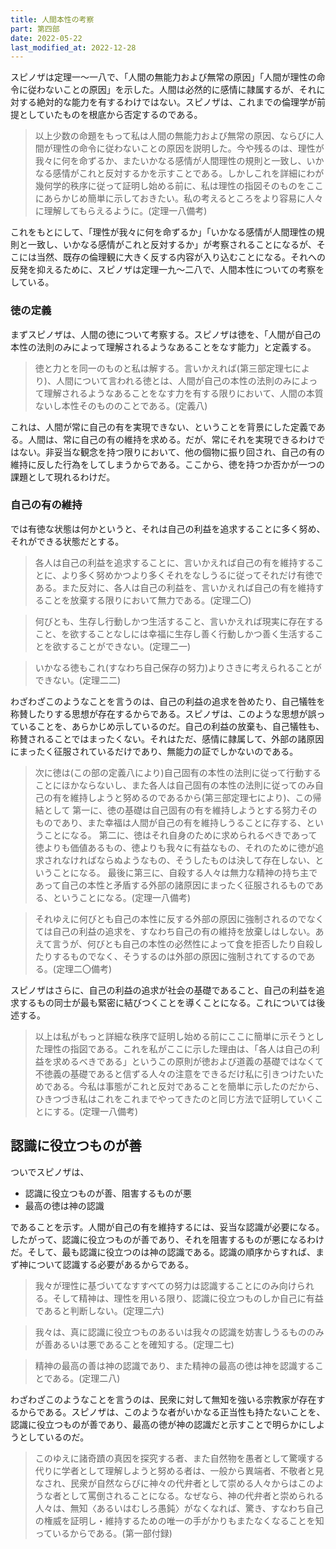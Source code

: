 ```yaml
---
title: 人間本性の考察
part: 第四部
date: 2022-05-22
last_modified_at: 2022-12-28
---
```


スピノザは定理一～一八で、「人間の無能力および無常の原因」「人間が理性の命令に従わないことの原因」を示した。人間は必然的に感情に隷属するが、それに対する絶対的な能力を有するわけではない。スピノザは、これまでの倫理学が前提としていたものを根底から否定するのである。

>以上少数の命題をもって私は人間の無能力および無常の原因、ならびに人間が理性の命令に従わないことの原因を説明した。今や残るのは、理性が我々に何を命ずるか、またいかなる感情が人間理性の規則と一致し、いかなる感情がこれと反対するかを示すことである。しかしこれを詳細にわが幾何学的秩序に従って証明し始める前に、私は理性の指図そのものをここにあらかじめ簡単に示しておきたい。私の考えるところをより容易に人々に理解してもらえるように。(定理一八備考)

これをもとにして、「理性が我々に何を命ずるか」「いかなる感情が人間理性の規則と一致し、いかなる感情がこれと反対するか」が考察されることになるが、そこには当然、既存の倫理観に大きく反する内容が入り込むことになる。それへの反発を抑えるために、スピノザは定理一九～二八で、人間本性についての考察をしている。

### 徳の定義

まずスピノザは、人間の徳について考察する。スピノザは徳を、「人間が自己の本性の法則のみによって理解されるようなあることをなす能力」と定義する。

>徳と力とを同一のものと私は解する。言いかえれば(第三部定理七により)、人間について言われる徳とは、人間が自己の本性の法則のみによって理解されるようなあることをなす力を有する限りにおいて、人間の本質ないし本性そのもののことである。(定義八)

これは、人間が常に自己の有を実現できない、ということを背景にした定義である。人間は、常に自己の有の維持を求める。だが、常にそれを実現できるわけではない。非妥当な観念を持つ限りにおいて、他の個物に振り回され、自己の有の維持に反した行為をしてしまうからである。ここから、徳を持つか否かが一つの課題として現れるわけだ。

### 自己の有の維持

では有徳な状態は何かというと、それは自己の利益を追求することに多く努め、それができる状態だとする。

>各人は自己の利益を追求することに、言いかえれば自己の有を維持することに、より多く努めかつより多くそれをなしうるに従ってそれだけ有徳である。また反対に、各人は自己の利益を、言いかえれば自己の有を維持することを放棄する限りにおいて無力である。(定理二〇)

>何びとも、生存し行動しかつ生活すること、言いかえれば現実に存在すること、を欲することなしには幸福に生存し善く行動しかつ善く生活することを欲することができない。(定理二一)

>いかなる徳もこれ(すなわち自己保存の努力)よりさきに考えられることができない。(定理二二)

わざわざこのようなことを言うのは、自己の利益の追求を咎めたり、自己犠牲を称賛したりする思想が存在するからである。スピノザは、このような思想が誤っていることを、あらかじめ示しているのだ。自己の利益の放棄も、自己犠牲も、称賛されることではまったくない。それはただ、感情に隷属して、外部の諸原因にまったく征服されているだけであり、無能力の証でしかないのである。

>次に徳は(この部の定義八により)自己固有の本性の法則に従って行動することにほかならないし、また各人は自己固有の本性の法則に従ってのみ自己の有を維持しようと努めるのであるから(第三部定理七により)、この帰結として
>第一に、徳の基礎は自己固有の有を維持しようとする努力そのものであり、また幸福は人間が自己の有を維持しうることに存する、ということになる。
>第二に、徳はそれ自身のために求められるべきであって徳よりも価値あるもの、徳よりも我々に有益なもの、それのために徳が追求されなければならぬようなもの、そうしたものは決して存在しない、ということになる。
>最後に第三に、自殺する人々は無力な精神の持ち主であって自己の本性と矛盾する外部の諸原因にまったく征服されるものである、ということになる。(定理一八備考)

>それゆえに何びとも自己の本性に反する外部の原因に強制されるのでなくては自己の利益の追求を、すなわち自己の有の維持を放棄しはしない。あえて言うが、何びとも自己の本性の必然性によって食を拒否したり自殺したりするものでなく、そうするのは外部の原因に強制されてするのである。(定理二〇備考)

スピノザはさらに、自己の利益の追求が社会の基礎であること、自己の利益を追求するもの同士が最も緊密に結びつくことを導くことになる。これについては後述する。

>以上は私がもっと詳細な秩序で証明し始める前にここに簡単に示そうとした理性の指図である。これを私がここに示した理由は、「各人は自己の利益を求めるべきである」というこの原則が徳および道義の基礎ではなくて不徳義の基礎であると信ずる人々の注意をできるだけ私に引きつけたいためである。今私は事態がこれと反対であることを簡単に示したのだから、ひきつづき私はこれをこれまでやってきたのと同じ方法で証明していくことにする。(定理一八備考)

## 認識に役立つものが善

ついでスピノザは、

- 認識に役立つものが善、阻害するものが悪
- 最高の徳は神の認識

であることを示す。人間が自己の有を維持するには、妥当な認識が必要になる。したがって、認識に役立つものが善であり、それを阻害するものが悪になるわけだ。そして、最も認識に役立つのは神の認識である。認識の順序からすれば、まず神について認識する必要があるからである。

>我々が理性に基づいてなすすべての努力は認識することにのみ向けられる。そして精神は、理性を用いる限り、認識に役立つものしか自己に有益であると判断しない。(定理二六)

>我々は、真に認識に役立つものあるいは我々の認識を妨害しうるもののみが善あるいは悪であることを確知する。(定理二七)

>精神の最高の善は神の認識であり、また精神の最高の徳は神を認識することである。(定理二八)

わざわざこのようなことを言うのは、民衆に対して無知を強いる宗教家が存在するからである。スピノザは、このような者がいかなる正当性も持たないことを、認識に役立つものが善であり、最高の徳が神の認識だと示すことで明らかにしようとしているのだ。

>このゆえに諸奇蹟の真因を探究する者、また自然物を愚者として驚嘆する代りに学者として理解しようと努める者は、一般から異端者、不敬者と見なされ、民衆が自然ならびに神々の代弁者として崇める人々からはこのような者として罵倒されることになる。なぜなら、神の代弁者と崇められる人々は、無知〈あるいはむしろ愚鈍〉がなくなれば、驚き、すなわち自己の権威を証明し・維持するための唯一の手がかりもまたなくなることを知っているからである。(第一部付録)
